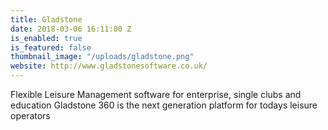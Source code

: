 ```yaml
---
title: Gladstone
date: 2018-03-06 16:11:00 Z
is_enabled: true
is_featured: false
thumbnail_image: "/uploads/gladstone.png"
website: http://www.gladstonesoftware.co.uk/
---
```


Flexible Leisure Management software for enterprise, single clubs and education
Gladstone 360 is the next generation platform for todays leisure operators